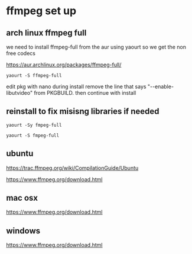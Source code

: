 # ffmpeg set up

## arch linux ffmpeg full

we need to install ffmpeg-full from the aur using yaourt
so we get the non free codecs

https://aur.archlinux.org/packages/ffmpeg-full/

	yaourt -S ffmpeg-full

edit pkg with nano during install 
remove the line that says  "--enable-libutvideo" from PKGBUILD.
then continue with install

## reinstall to fix misisng libraries if needed

	yaourt -Sy fmpeg-full

	yaourt -S fmpeg-full

## ubuntu 

https://trac.ffmpeg.org/wiki/CompilationGuide/Ubuntu

https://www.ffmpeg.org/download.html

## mac osx

https://www.ffmpeg.org/download.html

## windows

https://www.ffmpeg.org/download.html
